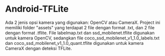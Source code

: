 # Android-TFLite

Ada 2 jenis opsi kamera yang digunakan: OpenCV atau CameraX. Project ini memiliki folder "assets" yang terdapat 2 file dengan format .txt, dan 2 file dengan format .tflite.
File labelmap.txt dan ssd_mobilenet.tflite digunakan untuk kamera OpenCV, sedangkan file coco_ssd_mobilenet_v1_1.0_labels.txt dan coco_ssd_mobilenet_v1_1.0_quant.tflite digunakan untuk kamera CameraX dengan deteksi TFLite. 
